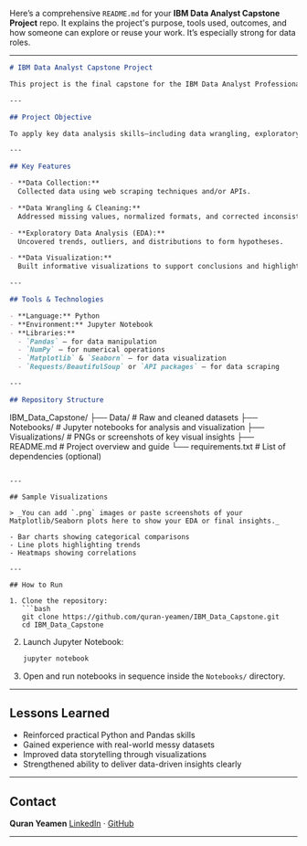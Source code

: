 Here’s a comprehensive `README.md` for your **IBM Data Analyst Capstone Project** repo. It explains the project's purpose, tools used, outcomes, and how someone can explore or reuse your work. It’s especially strong for data roles.

---

```markdown
# IBM Data Analyst Capstone Project

This project is the final capstone for the IBM Data Analyst Professional Certificate. It demonstrates the end-to-end process of data collection, cleaning, analysis, and visualization to extract meaningful insights from real-world data.

---

## Project Objective

To apply key data analysis skills—including data wrangling, exploratory data analysis, and data visualization—on a real-world dataset to solve a business-related problem or generate actionable insights.

---

## Key Features

- **Data Collection:**  
  Collected data using web scraping techniques and/or APIs.

- **Data Wrangling & Cleaning:**  
  Addressed missing values, normalized formats, and corrected inconsistencies.

- **Exploratory Data Analysis (EDA):**  
  Uncovered trends, outliers, and distributions to form hypotheses.

- **Data Visualization:**  
  Built informative visualizations to support conclusions and highlight key findings.

---

## Tools & Technologies

- **Language:** Python  
- **Environment:** Jupyter Notebook  
- **Libraries:**  
  - `Pandas` – for data manipulation  
  - `NumPy` – for numerical operations  
  - `Matplotlib` & `Seaborn` – for data visualization  
  - `Requests/BeautifulSoup` or `API packages` – for data scraping

---

## Repository Structure

```

IBM\_Data\_Capstone/
├── Data/                   # Raw and cleaned datasets
├── Notebooks/              # Jupyter notebooks for analysis and visualization
├── Visualizations/         # PNGs or screenshots of key visual insights
├── README.md               # Project overview and guide
└── requirements.txt        # List of dependencies (optional)

````

---

## Sample Visualizations

> _You can add `.png` images or paste screenshots of your Matplotlib/Seaborn plots here to show your EDA or final insights._

- Bar charts showing categorical comparisons
- Line plots highlighting trends
- Heatmaps showing correlations

---

## How to Run

1. Clone the repository:
   ```bash
   git clone https://github.com/quran-yeamen/IBM_Data_Capstone.git
   cd IBM_Data_Capstone
````

2. Launch Jupyter Notebook:

   ```bash
   jupyter notebook
   ```

3. Open and run notebooks in sequence inside the `Notebooks/` directory.

---

## Lessons Learned

* Reinforced practical Python and Pandas skills
* Gained experience with real-world messy datasets
* Improved data storytelling through visualizations
* Strengthened ability to deliver data-driven insights clearly

---

## Contact

**Quran Yeamen**
[LinkedIn](https://www.linkedin.com/in/quran-yeamen/) · [GitHub](https://github.com/quran-yeamen)

---

